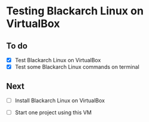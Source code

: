 # Testing Blackarch Linux on VirtualBox


## To do
- [x] Test Blackarch Linux on VirtualBox
- [x] Test some Blackarch Linux commands on terminal

## Next

- [  ] Install Blackarch Linux on VirtualBox
- [  ] Start one project using this VM




